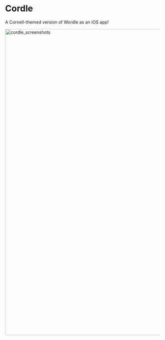 # Cordle

A Cornell-themed version of Wordle as an iOS app!

<img width="1000" alt="cordle_screenshots" src="https://user-images.githubusercontent.com/91388965/236598027-5d2e72f1-1100-42cf-85fc-0a141039fd5d.png">
